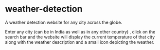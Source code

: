 # weather-detection
A weather detection website for any city across the globe.

Enter any city (can be in India as well as in any other country) , click on the search bar and the website will display the current temperature of that city along with the weather description and a small icon depicting the weather.
